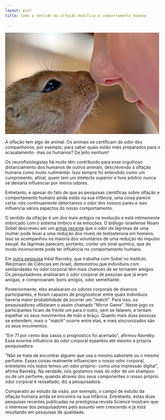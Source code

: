 ```yaml
---
layout: post
title: Como o sentido da olfação modifica o comportamento humano

---
```

<img src="/images/african-bush-squirrel-1580058_640.jpg" width="500">

A olfação tem algo de animal. Os animais se certificam do odor dos companheiros, por exemplo, para saber quais estão mais preparados para o acasalamento- mas os humanos? De jeito nenhum!

Os neurofisiologistas há muito têm contribuído para esse orgulhoso distanciamento dos humanos de outros animais, descrevendo a olfação humana como muito rudimentar. Isso sempre foi entendido como um cumprimento; afinal, quem tem um intelecto superior e lívre arbítrio nunca se deixaria influenciar por meros odores.
 
Entretanto, e apesar do fato de que as pesquisas científicas sobre olfação e comportamento humano ainda estão na sua infância, uma coisa parece certa: nós continuamente detectamos o odor dos nossos pares e isso influencia vários aspectos do nosso comportamento.

O sentido da olfação é um dos mais antigos na evolução e está intimamente imbricado com o sistema límbico e as emoções. O biólogo israelense Noam Sobel descreveu em um [artigo recente](https://www.science.org/doi/10.1126/science.1198331?cookieSet=1) que o odor de lágrimas de uma mulher pode levar a uma redução dos níveis de testosterona em homens. Isso se acompanhou na maioria dos voluntários de uma redução do impulso sexual. As lágrimas parecem, portanto, conter um sinal químico, que de modo inconsciente pode ter influência no comportamento humano.

Em [outra pesquisa](https://www.science.org/doi/10.1126/sciadv.abn0154) Inbal Ravreby, que trabalha com Sobel no Instituto Weizmann de Ciências em Israel, demonstrou que indivíduos com similaridades no odor corporal têm mais chances de se tornarem amigos.
Os pesquisadores analisaram o odor corporal de pessoas que já eram amigas, e comprovaram: bons amigos, odor semelhante.

Posteriormente, eles analisaram os odores corporais de diversos participantes, e foram capazes de prognosticar entre quais indivíduos haveria maior probabilidade de ocorrer um "match". Para isso, os pesquisadores utilizaram o assim chamado "Mirror Game". Neste jogo os participantes ficam de frente um para o outro, sem se falarem, e tentam espelhar os seus movimentos de mão e braço. Quanto mais duas pessoas se entendem, mais o "match" ocorre entre elas, e mais síncronizados são os seus movimentos. 

"Em 71 por cento dos casos o prognóstico foi acertado", afirmou Ravreby. Essa enorme influência do odor corporal espantou até mesmo a própria pesquisadora. 

"Não se trata de encontrar alguém que usa o mesmo sabonete ou o mesmo perfume. Essas coisas realmente influenciam o nosso odor corporal, entretanto nós todos temos um odor próprio- como uma impressão digital", afirma Ravreby. Na verdade, nós gostamos mais do odor de um shampoo ou de um perfume, quando através dos seus componentes o nosso próprio odor corporal é ressaltado, diz a pesquisadora.

Comparado ao estudo da visão, por exemplo, o campo de estudo da olfação humana ainda se encontra na sua infância. Entretanto, estas duas pesquisas recentes publicadas na prestigiosa revista Science mostram que o interesse dos pesquisadores pelo assunto vem crescendo e já está resultando em pesquisas de qualidade. 




